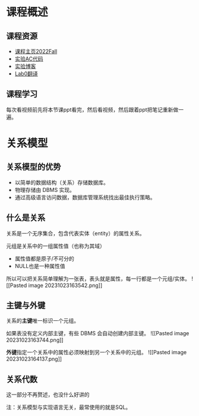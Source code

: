# 课程概述
## 课程资源
- [课程主页2022Fall](https://15445.courses.cs.cmu.edu/fall2022/schedule.html)
- [实验AC代码](https://github.com/ejunjsh/bustub)
- [实验博客](https://ceyewan.top/archives/page/2/)
- [Lab0翻译](http://webtrans.yodao.com/webTransPc/index.html#/?url=https%3A%2F%2F15445.courses.cs.cmu.edu%2Ffall2022%2Fproject0%2F&from=auto&to=auto&type=1)

## 课程学习
每次看视频前先将本节课ppt看完，然后看视频，然后跟着ppt把笔记重新做一遍。

# 关系模型
## 关系模型的优势
- 以简单的数据结构（关系）存储数据库。
- 物理存储由 DBMS 实现。
- 通过高级语言访问数据，数据库管理系统找出最佳执行策略。

## 什么是关系
关系是一个无序集合，包含代表实体（entity）的属性关系。

元组是关系中的一组属性值（也称为其域）
- 属性值都是原子/不可分的
- NULL也是一种属性值

所以可以把关系简单理解为一张表，表头就是属性，每一行都是一个元组/实体。
![[Pasted image 20231023163542.png]]

## 主键与外键
关系的**主键**唯一标识一个元组。

如果表没有定义内部主键，有些 DBMS 会自动创建内部主键。
![[Pasted image 20231023163744.png]]

**外键**指定一个关系中的属性必须映射到另一个关系中的元组。
![[Pasted image 20231023164137.png]]

## 关系代数
这一部分不再赘述，也没什么好讲的

注：关系模型与实现语言无关，最常使用的就是SQL。